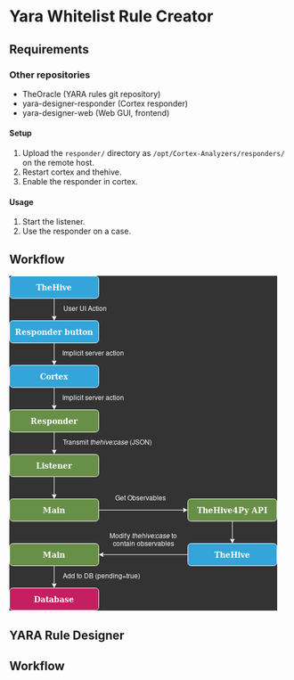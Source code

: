 # Yara Whitelist Rule Creator

## Requirements
### Other repositories
- TheOracle (YARA rules git repository)
- yara-designer-responder (Cortex responder)
- yara-designer-web (Web GUI, frontend)

#### Setup
1. Upload the `responder/` directory as `/opt/Cortex-Analyzers/responders/` on the remote host.
2. Restart cortex and thehive.
3. Enable the responder in cortex.

#### Usage
1. Start the listener.
2. Use the responder on a case.

## Workflow
![responder-workflow](docs/assets/responder_workflow_diagram.png)


## YARA Rule Designer

## Workflow
